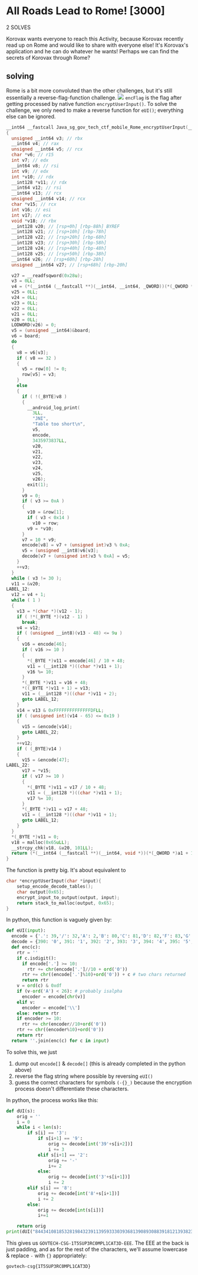 # All Roads Lead to Rome! [3000]
2 SOLVES

Korovax wants everyone to reach this Activity, because Korovax recently read up on Rome and would like to share with everyone else! It's Korovax's application and he can do whatever he wants! Perhaps we can find the secrets of Korovax through Rome?

## solving
Rome is a bit more convoluted than the other challenges, but it's still essentially a reverse-flag-function challenge.
![](java.png)
`encFlag` is the flag after getting processed by native function `encryptUserInput()`. To solve the challenge, we only need to make a reverse function for `eUI()`; everything else can be ignored.

```c
__int64 __fastcall Java_sg_gov_tech_ctf_mobile_Rome_encryptUserInput(__int64 a1, __int64 a2, __int64 a3)
{
  unsigned __int64 v3; // rbx
  __int64 v4; // rax
  unsigned __int64 v5; // rcx
  char *v6; // r15
  int v7; // edx
  __int64 v8; // rsi
  int v9; // edx
  int *v10; // rdx
  __int128 *v11; // rdx
  __int64 v12; // rsi
  __int64 v13; // rcx
  unsigned __int64 v14; // rcx
  char *v15; // rcx
  int v16; // esi
  int v17; // ecx
  void *v18; // rbx
  __int128 v20; // [rsp+0h] [rbp-88h] BYREF
  __int128 v21; // [rsp+10h] [rbp-78h]
  __int128 v22; // [rsp+20h] [rbp-68h]
  __int128 v23; // [rsp+30h] [rbp-58h]
  __int128 v24; // [rsp+40h] [rbp-48h]
  __int128 v25; // [rsp+50h] [rbp-38h]
  __int64 v26; // [rsp+60h] [rbp-28h]
  unsigned __int64 v27; // [rsp+68h] [rbp-20h]

  v27 = __readfsqword(0x28u);
  v3 = 0LL;
  v4 = (*(__int64 (__fastcall **)(__int64, __int64, _QWORD))(*(_QWORD *)a1 + 1352LL))(a1, a3, 0LL);
  v25 = 0LL;
  v24 = 0LL;
  v23 = 0LL;
  v22 = 0LL;
  v21 = 0LL;
  v20 = 0LL;
  LODWORD(v26) = 0;
  v5 = (unsigned __int64)&board;
  v6 = board;
  do
  {
    v8 = v6[v3];
    if ( v8 == 32 )
    {
      v5 = row[0] != 0;
      row[v5] = v3;
    }
    else
    {
      if ( !(_BYTE)v8 )
      {
        __android_log_print(
          3LL,
          "JNI",
          "Table too short\n",
          v5,
          encode,
          3435973837LL,
          v20,
          v21,
          v22,
          v23,
          v24,
          v25,
          v26);
        exit(1);
      }
      v9 = 0;
      if ( v3 >= 0xA )
      {
        v10 = &row[1];
        if ( v3 < 0x14 )
          v10 = row;
        v9 = *v10;
      }
      v7 = 10 * v9;
      encode[v8] = v7 + (unsigned int)v3 % 0xA;
      v5 = (unsigned __int8)v6[v3];
      decode[v7 + (unsigned int)v3 % 0xA] = v5;
    }
    ++v3;
  }
  while ( v3 != 30 );
  v11 = &v20;
LABEL_12:
  v12 = v4 + 1;
  while ( 1 )
  {
    v13 = *(char *)(v12 - 1);
    if ( !*(_BYTE *)(v12 - 1) )
      break;
    v4 = v12;
    if ( (unsigned __int8)(v13 - 48) <= 9u )
    {
      v16 = encode[46];
      if ( v16 >= 10 )
      {
        *(_BYTE *)v11 = encode[46] / 10 + 48;
        v11 = (__int128 *)((char *)v11 + 1);
        v16 %= 10;
      }
      *(_BYTE *)v11 = v16 + 48;
      *((_BYTE *)v11 + 1) = v13;
      v11 = (__int128 *)((char *)v11 + 2);
      goto LABEL_12;
    }
    v14 = v13 & 0xFFFFFFFFFFFFFFDFLL;
    if ( (unsigned int)(v14 - 65) <= 0x19 )
    {
      v15 = &encode[v14];
      goto LABEL_22;
    }
    ++v12;
    if ( (_BYTE)v14 )
    {
      v15 = &encode[47];
LABEL_22:
      v17 = *v15;
      if ( v17 >= 10 )
      {
        *(_BYTE *)v11 = v17 / 10 + 48;
        v11 = (__int128 *)((char *)v11 + 1);
        v17 %= 10;
      }
      *(_BYTE *)v11 = v17 + 48;
      v11 = (__int128 *)((char *)v11 + 1);
      goto LABEL_12;
    }
  }
  *(_BYTE *)v11 = 0;
  v18 = malloc(0x65uLL);
  __strcpy_chk(v18, &v20, 101LL);
  return (*(__int64 (__fastcall **)(__int64, void *))(*(_QWORD *)a1 + 1336LL))(a1, v18);
}
```
The function is pretty big. It's about equivalent to
```c
char *encryptUserInput(char *input){
    setup_encode_decode_tables();
    char output[0x65];
    encrypt_input_to_output(output, input);
    return stack_to_malloc(output, 0x65);
}
```
In python, this function is vaguely given by:
```python
def eUI(input):
  encode = {'.': 39,'/': 32,'A': 2,'B': 80,'C': 81,'D': 82,'F': 83,'G': 84,'H': 85,'I': 7,'J': 86,'K': 87,'L': 88,'M': 89,'N': 5,'O': 4,'P': 30,'Q': 31,'R': 6,'S': 9,'T': 1,'U': 33,'V': 34,'W': 35,'X': 36,'Y': 37,'Z': 38, 'E': 0}
  decode = {390: '0', 391: '1', 392: '2', 393: '3', 394: '4', 395: '5', 396: '6', 397: '7', 398: '8', 399: '9', 2: 'A', 80: 'B', 81: 'C', 82: 'D', 0: 'E', 83: 'F', 84: 'G', 85: 'H', 7: 'I', 86: 'J', 87: 'K', 88: 'L', 89: 'M', 5: 'N', 4: 'O', 30: 'P', 31: 'Q', 6: 'R', 9: 'S', 1: 'T', 33: 'U', 34: 'V', 35: 'W', 36: 'X', 37: 'Y', 38: 'Z'}
  def enc(c):
    rtr = ''
    if c.isdigit():
      if encode['.'] >= 10:
        rtr += chr(encode['.']//10 + ord('0'))
      rtr += chr((encode['.']%10)+ord('0')) + c # two chars returned
      return rtr
    v = ord(c) & 0xdf
    if (v-ord('A') < 26): # probably isalpha
      encoder = encode[chr(v)]
    elif v:
      encoder = encode['\\']
    else: return rtr
    if encoder >= 10:
      rtr += chr(encoder//10+ord('0'))
    rtr += chr((encoder%10)+ord('0'))
    return rtr
  return ''.join(enc(c) for c in input)
```
To solve this, we just
1. dump out `encode[]` & `decode[]` (this is already completed in the python above)
2. reverse the flag string where possible by reversing `eUI()`
3. guess the correct characters for symbols `(-{}_)` because the encryption process doesn't differentiate these characters.

In python, the process works like this:
```python
def dUI(s):
    orig = ''
    i = 0
    while i < len(s):
        if s[i] == '3':
            if s[i+1] == '9':
                orig += decode[int('39'+s[i+2])]
                i += 3
            elif s[i+1] == '2':
                orig += '-'
                i+= 2
            else:
                orig += decode[int('3'+s[i+1])]
                i += 2
        elif s[i] == '8':
            orig += decode[int('8'+s[i+1])]
            i += 2
        else:
            orig += decode[int(s[i])]
            i+=1

    return orig
print(dUI("8443410818532819843239113959333039368139089308839181213938232000"))
```
This gives us `GOVTECH-CSG-1T5SUP3RC0MPL1CAT3D-EEE`. The EEE at the back is just padding, and as for the rest of the characters, we'll assume lowercase & replace `-` with `{}` appropriately:
```
govtech-csg{1T5SUP3RC0MPL1CAT3D}
```
